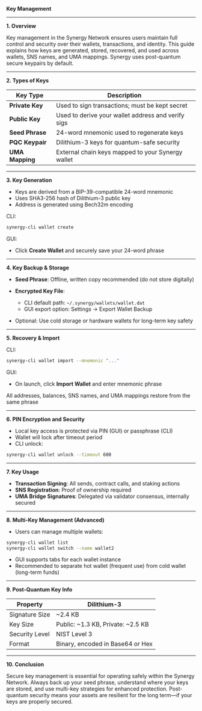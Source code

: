 **Key Management**

---

**1. Overview**

Key management in the Synergy Network ensures users maintain full control and security over their wallets, transactions, and identity. This guide explains how keys are generated, stored, recovered, and used across wallets, SNS names, and UMA mappings. Synergy uses post-quantum secure keypairs by default.

---

**2. Types of Keys**

| Key Type        | Description                                        |
| --------------- | -------------------------------------------------- |
| **Private Key** | Used to sign transactions; must be kept secret     |
| **Public Key**  | Used to derive your wallet address and verify sigs |
| **Seed Phrase** | 24-word mnemonic used to regenerate keys           |
| **PQC Keypair** | Dilithium-3 keys for quantum-safe security         |
| **UMA Mapping** | External chain keys mapped to your Synergy wallet  |

---

**3. Key Generation**

* Keys are derived from a BIP-39-compatible 24-word mnemonic
* Uses SHA3-256 hash of Dilithium-3 public key
* Address is generated using Bech32m encoding

CLI:

```bash
synergy-cli wallet create
```

GUI:

* Click **Create Wallet** and securely save your 24-word phrase

---

**4. Key Backup & Storage**

* **Seed Phrase**: Offline, written copy recommended (do not store digitally)
* **Encrypted Key File**:

  * CLI default path: `~/.synergy/wallets/wallet.dat`
  * GUI export option: Settings → Export Wallet Backup
* Optional: Use cold storage or hardware wallets for long-term key safety

---

**5. Recovery & Import**

CLI:

```bash
synergy-cli wallet import --mnemonic "..."
```

GUI:

* On launch, click **Import Wallet** and enter mnemonic phrase

All addresses, balances, SNS names, and UMA mappings restore from the same phrase

---

**6. PIN Encryption and Security**

* Local key access is protected via PIN (GUI) or passphrase (CLI)
* Wallet will lock after timeout period
* CLI unlock:

```bash
synergy-cli wallet unlock --timeout 600
```

---

**7. Key Usage**

* **Transaction Signing**: All sends, contract calls, and staking actions
* **SNS Registration**: Proof of ownership required
* **UMA Bridge Signatures**: Delegated via validator consensus, internally secured

---

**8. Multi-Key Management (Advanced)**

* Users can manage multiple wallets:

```bash
synergy-cli wallet list
synergy-cli wallet switch --name wallet2
```

* GUI supports tabs for each wallet instance
* Recommended to separate hot wallet (frequent use) from cold wallet (long-term funds)

---

**9. Post-Quantum Key Info**

| Property       | Dilithium-3                         |
| -------------- | ----------------------------------- |
| Signature Size | \~2.4 KB                            |
| Key Size       | Public: \~1.3 KB, Private: \~2.5 KB |
| Security Level | NIST Level 3                        |
| Format         | Binary, encoded in Base64 or Hex    |

---

**10. Conclusion**

Secure key management is essential for operating safely within the Synergy Network. Always back up your seed phrase, understand where your keys are stored, and use multi-key strategies for enhanced protection. Post-quantum security means your assets are resilient for the long term—if your keys are properly secured.
